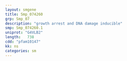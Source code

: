 ```yaml
---
layout: smgene
title: Smp_074260
grp: Smp_07
description: "growth arrest and DNA damage inducible"
smp: Smp_074260.1
uniprot: "G4VLB2"
length:   738
cdd: "pfam10147"
kk: ns
categories: sm
---
```

